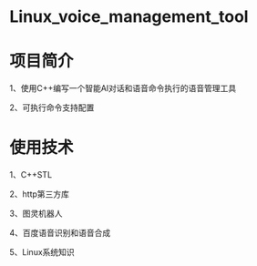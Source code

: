 # Linux_voice_management_tool
# 项目简介
1、使用C++编写一个智能AI对话和语音命令执行的语音管理工具

2、可执行命令支持配置

# 使用技术
1、C++STL

2、http第三方库

3、图灵机器人

4、百度语音识别和语音合成

5、Linux系统知识 

